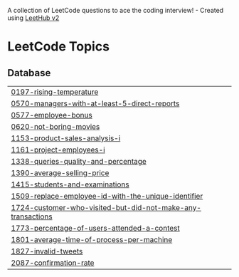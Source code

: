 A collection of LeetCode questions to ace the coding interview! - Created using [LeetHub v2](https://github.com/arunbhardwaj/LeetHub-2.0)
<!---LeetCode Topics Start-->
# LeetCode Topics
## Database
|  |
| ------- |
| [0197-rising-temperature](https://github.com/donkim1212/LeetCode/tree/master/0197-rising-temperature) |
| [0570-managers-with-at-least-5-direct-reports](https://github.com/donkim1212/LeetCode/tree/master/0570-managers-with-at-least-5-direct-reports) |
| [0577-employee-bonus](https://github.com/donkim1212/LeetCode/tree/master/0577-employee-bonus) |
| [0620-not-boring-movies](https://github.com/donkim1212/LeetCode/tree/master/0620-not-boring-movies) |
| [1153-product-sales-analysis-i](https://github.com/donkim1212/LeetCode/tree/master/1153-product-sales-analysis-i) |
| [1161-project-employees-i](https://github.com/donkim1212/LeetCode/tree/master/1161-project-employees-i) |
| [1338-queries-quality-and-percentage](https://github.com/donkim1212/LeetCode/tree/master/1338-queries-quality-and-percentage) |
| [1390-average-selling-price](https://github.com/donkim1212/LeetCode/tree/master/1390-average-selling-price) |
| [1415-students-and-examinations](https://github.com/donkim1212/LeetCode/tree/master/1415-students-and-examinations) |
| [1509-replace-employee-id-with-the-unique-identifier](https://github.com/donkim1212/LeetCode/tree/master/1509-replace-employee-id-with-the-unique-identifier) |
| [1724-customer-who-visited-but-did-not-make-any-transactions](https://github.com/donkim1212/LeetCode/tree/master/1724-customer-who-visited-but-did-not-make-any-transactions) |
| [1773-percentage-of-users-attended-a-contest](https://github.com/donkim1212/LeetCode/tree/master/1773-percentage-of-users-attended-a-contest) |
| [1801-average-time-of-process-per-machine](https://github.com/donkim1212/LeetCode/tree/master/1801-average-time-of-process-per-machine) |
| [1827-invalid-tweets](https://github.com/donkim1212/LeetCode/tree/master/1827-invalid-tweets) |
| [2087-confirmation-rate](https://github.com/donkim1212/LeetCode/tree/master/2087-confirmation-rate) |
<!---LeetCode Topics End-->
